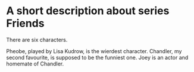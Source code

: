 A short description about series Friends
=========================================
There are six characters.

Pheobe, played by Lisa Kudrow, is the wierdest character.
Chandler, my second favourite, is supposed to be the funniest one.
Joey is an actor and homemate of Chandler.

